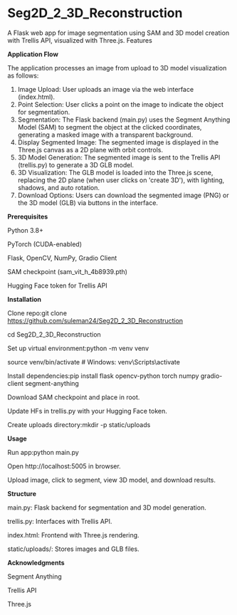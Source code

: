 # Seg2D_2_3D_Reconstruction

A Flask web app for image segmentation using SAM and 3D model creation with Trellis API, visualized with Three.js. Features

**Application Flow**

The application processes an image from upload to 3D model visualization as follows:
1. Image Upload: User uploads an image via the web interface (index.html).
2. Point Selection: User clicks a point on the image to indicate the object for segmentation.
3. Segmentation: The Flask backend (main.py) uses the Segment Anything Model (SAM) to segment the object at the clicked coordinates, generating a masked image with a transparent background.
4. Display Segmented Image: The segmented image is displayed in the Three.js canvas as a 2D plane with orbit controls.
5. 3D Model Generation: The segmented image is sent to the Trellis API (trellis.py) to generate a 3D GLB model.
6. 3D Visualization: The GLB model is loaded into the Three.js scene, replacing the 2D plane (when user clicks on 'create 3D'), with lighting, shadows, and auto rotation.
7. Download Options: Users can download the segmented image (PNG) or the 3D model (GLB) via buttons in the interface.

**Prerequisites**

Python 3.8+

PyTorch (CUDA-enabled)

Flask, OpenCV, NumPy, Gradio Client

SAM checkpoint (sam_vit_h_4b8939.pth)

Hugging Face token for Trellis API

**Installation**

Clone repo:git clone https://github.com/suleman24/Seg2D_2_3D_Reconstruction

cd Seg2D_2_3D_Reconstruction

Set up virtual environment:python -m venv venv

source venv/bin/activate  # Windows: venv\Scripts\activate

Install dependencies:pip install flask opencv-python torch numpy gradio-client segment-anything

Download SAM checkpoint and place in root.

Update HFs in trellis.py with your Hugging Face token.

Create uploads directory:mkdir -p static/uploads


**Usage**

Run app:python main.py

Open http://localhost:5005 in browser.

Upload image, click to segment, view 3D model, and download results.

**Structure**

main.py: Flask backend for segmentation and 3D model generation.

trellis.py: Interfaces with Trellis API.

index.html: Frontend with Three.js rendering.

static/uploads/: Stores images and GLB files.


**Acknowledgments**

Segment Anything

Trellis API

Three.js


